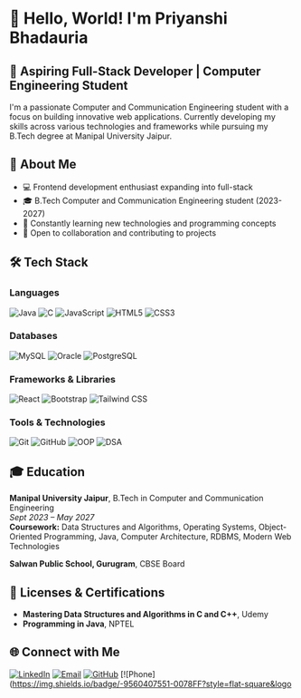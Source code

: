 # 👋 Hello, World! I'm Priyanshi Bhadauria

## 💼 Aspiring Full-Stack Developer | Computer Engineering Student

I'm a passionate Computer and Communication Engineering student with a focus on building innovative web applications. Currently developing my skills across various technologies and frameworks while pursuing my B.Tech degree at Manipal University Jaipur.

## 🚀 About Me
- 💻 Frontend development enthusiast expanding into full-stack
- 🎓 B.Tech Computer and Communication Engineering student (2023-2027)
- 🌱 Constantly learning new technologies and programming concepts
- 🤝 Open to collaboration and contributing to projects

## 🛠️ Tech Stack

### Languages
![Java](https://img.shields.io/badge/-Java-ED8B00?style=flat-square&logo=java&logoColor=white)
![C](https://img.shields.io/badge/-C-A8B9CC?style=flat-square&logo=c&logoColor=black)
![JavaScript](https://img.shields.io/badge/-JavaScript-F7DF1E?style=flat-square&logo=javascript&logoColor=black)
![HTML5](https://img.shields.io/badge/-HTML5-E34F26?style=flat-square&logo=html5&logoColor=white)
![CSS3](https://img.shields.io/badge/-CSS3-1572B6?style=flat-square&logo=css3&logoColor=white)

### Databases
![MySQL](https://img.shields.io/badge/-MySQL-4479A1?style=flat-square&logo=mysql&logoColor=white)
![Oracle](https://img.shields.io/badge/-Oracle-F80000?style=flat-square&logo=oracle&logoColor=white)
![PostgreSQL](https://img.shields.io/badge/-PostgreSQL-336791?style=flat-square&logo=postgresql&logoColor=white)

### Frameworks & Libraries
![React](https://img.shields.io/badge/-React-61DAFB?style=flat-square&logo=react&logoColor=black)
![Bootstrap](https://img.shields.io/badge/-Bootstrap-7952B3?style=flat-square&logo=bootstrap&logoColor=white)
![Tailwind CSS](https://img.shields.io/badge/-Tailwind_CSS-38B2AC?style=flat-square&logo=tailwind-css&logoColor=white)

### Tools & Technologies
![Git](https://img.shields.io/badge/-Git-F05032?style=flat-square&logo=git&logoColor=white)
![GitHub](https://img.shields.io/badge/-GitHub-181717?style=flat-square&logo=github&logoColor=white)
![OOP](https://img.shields.io/badge/-OOP-3776AB?style=flat-square)
![DSA](https://img.shields.io/badge/-DSA-FF6F00?style=flat-square)


## 🎓 Education

**Manipal University Jaipur**, B.Tech in Computer and Communication Engineering  
*Sept 2023 – May 2027*  
**Coursework:** Data Structures and Algorithms, Operating Systems, Object-Oriented Programming, Java, Computer Architecture, RDBMS, Modern Web Technologies

**Salwan Public School, Gurugram**, CBSE Board

## 📜 Licenses & Certifications

- **Mastering Data Structures and Algorithms in C and C++**, Udemy
- **Programming in Java**, NPTEL

## 🌐 Connect with Me
[![LinkedIn](https://img.shields.io/badge/-LinkedIn-0A66C2?style=flat-square&logo=linkedin&logoColor=white)](https://www.linkedin.com/in/priyanshi-bhadauria)
[![Email](https://img.shields.io/badge/-Email-D14836?style=flat-square&logo=gmail&logoColor=white)](mailto:priyanshibhadauria2005@gmail.com)
[![GitHub](https://img.shields.io/badge/-GitHub-181717?style=flat-square&logo=github&logoColor=white)](https://github.com/priyanshiii09)
[![Phone](https://img.shields.io/badge/-9560407551-0078FF?style=flat-square&logo
